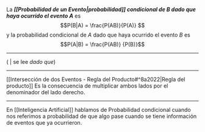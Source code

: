 La ***[[Probabilidad de un Evento|probabilidad]] condicional de $B$ dado que haya ocurrido el evento $A$*** es  
$$P(B|A) = \frac{P(AB)}{P(A)}  $$
y la probabilidad condicional de $A$ dado que haya ocurrido el evento $B$ es  
$$P(A|B) = \frac{P(AB)}  {P(B)}$$
***
( | se lee _dado que_)
***
[[Intersección de dos Eventos - Regla del Producto#^8a2022|Regla del producto]] Es la consecuencia de multiplicar ambos lados por el denominador del lado derecho. 
***
En [[Inteligencia Artificial]] hablamos de Probabilidad condicional cuando nos referimos a probabilidad de que algo pase cuando se tiene información de eventos que ya ocurrieron.